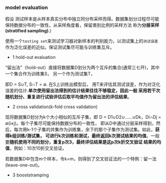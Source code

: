 ### model evaluation
假设 测试样本是从样本真实分布中独立同分布采样而得。数据集划分过程尽可能保持数据分布的一致性，从采样角度看，保留类别比例的采样方法
称为**分层采样(stratified sampling)**.)

使用一个`testing set`来测试学习器对新样本的判别能力，以测试集上的`测试误差`作为泛化误差的近似。保证测试集尽可能与训练集互斥。
+ 1 hold-out evaluation

“留出法”（hold-out）直接将数据集D划分为两个互斥的集合(通常三七开)，其中一个集合作为训练集S， 另一个作为测试集T， 

即D = S∪T,  S∩T = ∅. 在S上训练出模型后， 用T来评估其测试误差，作为对泛化误差的估计.**单次使用留出法得到的估计结果往往不够稳定，因此一般
采用若干次随机划分、重复进行试验评估后取平均值作为留出法的评估结果**。
+ 2 cross validation(k-fold cross validation)

现将数据集D划分为k个大小相似的互斥子集，即 D = D1∪D2∪……∪Dk，Di∩Dj = ∅(i≠j)。每个子集尽可能保持数据分布的一致性，
即从D中通过分层采样得到，然后，每次用k-1个子集的并集作为训练集，余下的那个子集作为测试集。如此，**获得k组训练/测试集，
可进行k次训练和测试，最终返回k次测试结果的均值**。一般要**随机使用不同的划分，重复p次3，最终评估结果是这p次k折交叉验证
结果的均值**，例如：10次10折交叉验证。

若数据集D中包含m个样本，令k=m，则得到了交叉验证法的一个特例：留一法(leave-one-out)。
+ 3 booststramping
